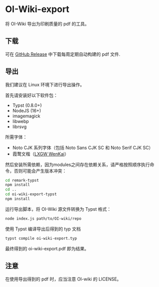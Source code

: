 # OI-Wiki-export

将 OI-Wiki 导出为印刷质量的 pdf 的工具。

## 下载

可在 [GitHub Release](https://github.com/OI-wiki/OI-Wiki-export/releases) 中下载每周定期自动构建的 pdf 文件.

## 导出

我们建议在 Linux 环境下进行导出操作。

首先请安装好以下软件包：

- Typst (0.8.0+)
- NodeJS (16+)
- imagemagick
- libwebp
- librsvg

所需字体：

- Noto CJK 系列字体（包括 Noto Sans CJK SC 和 Noto Serif CJK SC）
- 霞鹜文楷（[LXGW WenKai](https://github.com/lxgw/LxgwWenKai)）

然后安装所需依赖，因为modules之间存在依赖关系，请严格按照顺序执行命令，否则可能会产生版本冲突：

```sh
cd remark-typst
npm install
cd ..
cd oi-wiki-export-typst
npm install
```

运行导出脚本，将 OI-Wiki 源文件转换为 Typst 格式：

```sh
node index.js path/to/OI-wiki/repo
```

使用 Typst 编译导出后得到的 typ 文档

```sh
typst compile oi-wiki-export.typ
```

最终得到的 oi-wiki-export.pdf 即为结果。

## 注意

在使用导出得到的 pdf 时，应当注意 OI-wiki 的 LICENSE。
